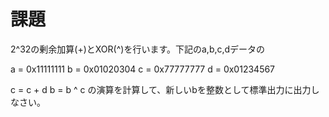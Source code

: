 # 課題
2^32の剰余加算(+)とXOR(^)を行います。下記のa,b,c,dデータの

  a = 0x11111111
  b = 0x01020304
  c = 0x77777777
  d = 0x01234567

c = c + d
b = b ^ c
の演算を計算して、新しいbを整数として標準出力に出力しなさい。
